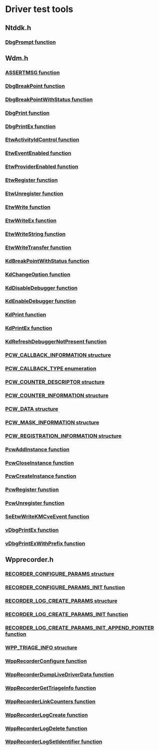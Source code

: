 # Driver test tools
## Ntddk.h
### [DbgPrompt function](content\ntddk\nf-ntddk-dbgprompt.md)
## Wdm.h
### [ASSERTMSG function](content\wdm\nf-wdm-assertmsg.md)
### [DbgBreakPoint function](content\wdm\nf-wdm-dbgbreakpoint.md)
### [DbgBreakPointWithStatus function](content\wdm\nf-wdm-dbgbreakpointwithstatus.md)
### [DbgPrint function](content\wdm\nf-wdm-dbgprint.md)
### [DbgPrintEx function](content\wdm\nf-wdm-dbgprintex.md)
### [EtwActivityIdControl function](content\wdm\nf-wdm-etwactivityidcontrol.md)
### [EtwEventEnabled function](content\wdm\nf-wdm-etweventenabled.md)
### [EtwProviderEnabled function](content\wdm\nf-wdm-etwproviderenabled.md)
### [EtwRegister function](content\wdm\nf-wdm-etwregister.md)
### [EtwUnregister function](content\wdm\nf-wdm-etwunregister.md)
### [EtwWrite function](content\wdm\nf-wdm-etwwrite.md)
### [EtwWriteEx function](content\wdm\nf-wdm-etwwriteex.md)
### [EtwWriteString function](content\wdm\nf-wdm-etwwritestring.md)
### [EtwWriteTransfer function](content\wdm\nf-wdm-etwwritetransfer.md)
### [KdBreakPointWithStatus function](content\wdm\nf-wdm-kdbreakpointwithstatus.md)
### [KdChangeOption function](content\wdm\nf-wdm-kdchangeoption.md)
### [KdDisableDebugger function](content\wdm\nf-wdm-kddisabledebugger.md)
### [KdEnableDebugger function](content\wdm\nf-wdm-kdenabledebugger.md)
### [KdPrint function](content\wdm\nf-wdm-kdprint.md)
### [KdPrintEx function](content\wdm\nf-wdm-kdprintex.md)
### [KdRefreshDebuggerNotPresent function](content\wdm\nf-wdm-kdrefreshdebuggernotpresent.md)
### [PCW_CALLBACK_INFORMATION structure](content\wdm\ns-wdm--pcw-callback-information.md)
### [PCW_CALLBACK_TYPE enumeration](content\wdm\ne-wdm--pcw-callback-type.md)
### [PCW_COUNTER_DESCRIPTOR structure](content\wdm\ns-wdm--pcw-counter-descriptor.md)
### [PCW_COUNTER_INFORMATION structure](content\wdm\ns-wdm--pcw-counter-information.md)
### [PCW_DATA structure](content\wdm\ns-wdm--pcw-data.md)
### [PCW_MASK_INFORMATION structure](content\wdm\ns-wdm--pcw-mask-information.md)
### [PCW_REGISTRATION_INFORMATION structure](content\wdm\ns-wdm--pcw-registration-information.md)
### [PcwAddInstance function](content\wdm\nf-wdm-pcwaddinstance.md)
### [PcwCloseInstance function](content\wdm\nf-wdm-pcwcloseinstance.md)
### [PcwCreateInstance function](content\wdm\nf-wdm-pcwcreateinstance.md)
### [PcwRegister function](content\wdm\nf-wdm-pcwregister.md)
### [PcwUnregister function](content\wdm\nf-wdm-pcwunregister.md)
### [SeEtwWriteKMCveEvent function](content\wdm\nf-wdm-seetwwritekmcveevent.md)
### [vDbgPrintEx function](content\wdm\nf-wdm-vdbgprintex.md)
### [vDbgPrintExWithPrefix function](content\wdm\nf-wdm-vdbgprintexwithprefix.md)
## Wpprecorder.h
### [RECORDER_CONFIGURE_PARAMS structure](content\wpprecorder\ns-wpprecorder--recorder-configure-params.md)
### [RECORDER_CONFIGURE_PARAMS_INIT function](content\wpprecorder\nf-wpprecorder-recorder-configure-params-init.md)
### [RECORDER_LOG_CREATE_PARAMS structure](content\wpprecorder\ns-wpprecorder--recorder-log-create-params.md)
### [RECORDER_LOG_CREATE_PARAMS_INIT function](content\wpprecorder\nf-wpprecorder-recorder-log-create-params-init.md)
### [RECORDER_LOG_CREATE_PARAMS_INIT_APPEND_POINTER function](content\wpprecorder\nf-wpprecorder-recorder-log-create-params-init-append-pointer.md)
### [WPP_TRIAGE_INFO structure](content\wpprecorder\ns-wpprecorder--wpp-triage-info.md)
### [WppRecorderConfigure function](content\wpprecorder\nf-wpprecorder-wpprecorderconfigure.md)
### [WppRecorderDumpLiveDriverData function](content\wpprecorder\nf-wpprecorder-wpprecorderdumplivedriverdata.md)
### [WppRecorderGetTriageInfo function](content\wpprecorder\nf-wpprecorder-wpprecordergettriageinfo.md)
### [WppRecorderLinkCounters function](content\wpprecorder\nf-wpprecorder-wpprecorderlinkcounters.md)
### [WppRecorderLogCreate function](content\wpprecorder\nf-wpprecorder-wpprecorderlogcreate.md)
### [WppRecorderLogDelete function](content\wpprecorder\nf-wpprecorder-wpprecorderlogdelete.md)
### [WppRecorderLogSetIdentifier function](content\wpprecorder\nf-wpprecorder-wpprecorderlogsetidentifier.md)
